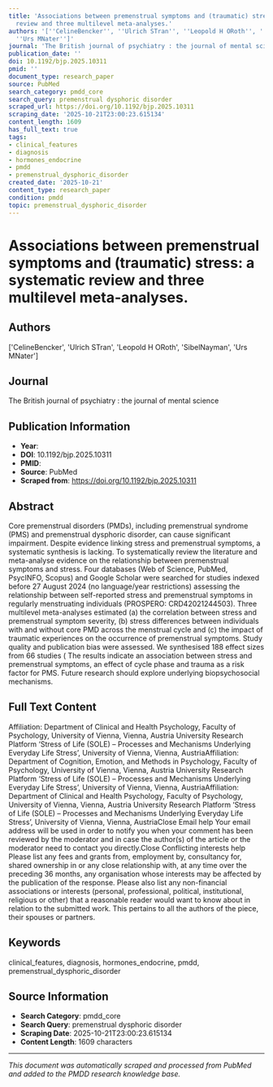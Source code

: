 ```yaml
---
title: 'Associations between premenstrual symptoms and (traumatic) stress: a systematic
  review and three multilevel meta-analyses.'
authors: '[''CelineBencker'', ''Ulrich STran'', ''Leopold H ORoth'', ''SibelNayman'',
  ''Urs MNater'']'
journal: 'The British journal of psychiatry : the journal of mental science'
publication_date: ''
doi: 10.1192/bjp.2025.10311
pmid: ''
document_type: research_paper
source: PubMed
search_category: pmdd_core
search_query: premenstrual dysphoric disorder
scraped_url: https://doi.org/10.1192/bjp.2025.10311
scraping_date: '2025-10-21T23:00:23.615134'
content_length: 1609
has_full_text: true
tags:
- clinical_features
- diagnosis
- hormones_endocrine
- pmdd
- premenstrual_dysphoric_disorder
created_date: '2025-10-21'
content_type: research_paper
condition: pmdd
topic: premenstrual_dysphoric_disorder
---
```


# Associations between premenstrual symptoms and (traumatic) stress: a systematic review and three multilevel meta-analyses.

## Authors
['CelineBencker', 'Ulrich STran', 'Leopold H ORoth', 'SibelNayman', 'Urs MNater']

## Journal
The British journal of psychiatry : the journal of mental science

## Publication Information
- **Year**: 
- **DOI**: 10.1192/bjp.2025.10311
- **PMID**: 
- **Source**: PubMed
- **Scraped from**: https://doi.org/10.1192/bjp.2025.10311

## Abstract
Core premenstrual disorders (PMDs), including premenstrual syndrome (PMS) and premenstrual dysphoric disorder, can cause significant impairment. Despite evidence linking stress and premenstrual symptoms, a systematic synthesis is lacking.
To systematically review the literature and meta-analyse evidence on the relationship between premenstrual symptoms and stress.
Four databases (Web of Science, PubMed, PsycINFO, Scopus) and Google Scholar were searched for studies indexed before 27 August 2024 (no language/year restrictions) assessing the relationship between self-reported stress and premenstrual symptoms in regularly menstruating individuals (PROSPERO: CRD42021244503). Three multilevel meta-analyses estimated (a) the correlation between stress and premenstrual symptom severity, (b) stress differences between individuals with and without core PMD across the menstrual cycle and (c) the impact of traumatic experiences on the occurrence of premenstrual symptoms. Study quality and publication bias were assessed.
We synthesised 188 effect sizes from 66 studies (
The results indicate an association between stress and premenstrual symptoms, an effect of cycle phase and trauma as a risk factor for PMS. Future research should explore underlying biopsychosocial mechanisms.

## Full Text Content

Affiliation:
Department of Clinical and Health Psychology, Faculty of Psychology, University of Vienna, Vienna, Austria
University Research Platform ‘Stress of Life (SOLE) – Processes and Mechanisms Underlying Everyday Life Stress’, University of Vienna, Vienna, AustriaAffiliation:
Department of Cognition, Emotion, and Methods in Psychology, Faculty of Psychology, University of Vienna, Vienna, Austria
University Research Platform ‘Stress of Life (SOLE) – Processes and Mechanisms Underlying Everyday Life Stress’, University of Vienna, Vienna, AustriaAffiliation:
Department of Clinical and Health Psychology, Faculty of Psychology, University of Vienna, Vienna, Austria
University Research Platform ‘Stress of Life (SOLE) – Processes and Mechanisms Underlying Everyday Life Stress’, University of Vienna, Vienna, AustriaClose Email help
Your email address will be used in order to notify you when your comment has been reviewed by the moderator and in case the author(s) of the article or the moderator need to contact you directly.Close Conflicting interests help
Please list any fees and grants from, employment by, consultancy for, shared ownership in or any close relationship with, at any time over the preceding 36 months, any organisation whose interests may be affected by the publication of the response. Please also list any non-financial associations or interests (personal, professional, political, institutional, religious or other) that a reasonable reader would want to know about in relation to the submitted work. This pertains to all the authors of the piece, their spouses or partners.

## Keywords
clinical_features, diagnosis, hormones_endocrine, pmdd, premenstrual_dysphoric_disorder

## Source Information
- **Search Category**: pmdd_core
- **Search Query**: premenstrual dysphoric disorder
- **Scraping Date**: 2025-10-21T23:00:23.615134
- **Content Length**: 1609 characters

---
*This document was automatically scraped and processed from PubMed and added to the PMDD research knowledge base.*

